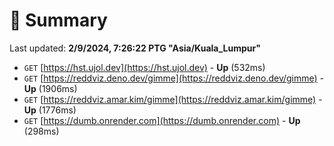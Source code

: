 # 📖 Summary
Last updated: **2/9/2024, 7:26:22 PTG "Asia/Kuala_Lumpur"**

- `GET` [https://hst.ujol.dev](https://hst.ujol.dev) - **Up** (532ms)
- `GET` [https://reddviz.deno.dev/gimme](https://reddviz.deno.dev/gimme) - **Up** (1906ms)
- `GET` [https://reddviz.amar.kim/gimme](https://reddviz.amar.kim/gimme) - **Up** (1776ms)
- `GET` [https://dumb.onrender.com](https://dumb.onrender.com) - **Up** (298ms)
